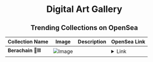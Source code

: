 <div align="center">

# Digital Art Gallery

## Trending Collections on OpenSea

| Collection Name                       | Image                                                                                     | Description                       | OpenSea Link                                                                                          |
|---------------------------------------|-------------------------------------------------------------------------------------------|-----------------------------------|--------------------------------------------------------------------------------------------------------|
| **Berachain 🐻⛓** | ![Image](https://i.seadn.io/s/raw/files/ec887c42b36cf01a7d3cd7007ffd2a37.jpg?w=500&auto=format?w=200&auto=format) |  | <details><summary>Link</summary>[Berachain 🐻⛓](https://opensea.io/collection/berachain-111)</details> |

</div>